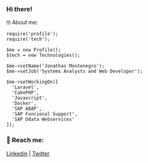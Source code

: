 ### Hi there!

🤓 About me:
```
require('profile');
require('tech');

$me = new Profile();
$tech = new Technologies();

$me->setName('Jonathas Montenegro');
$me->setJob('Systems Analysts and Web Developer');

$me->setWorkingOn([
  'Laravel',
  'CakePHP',
  'Javascript',  
  'Docker',
  'SAP ABAP',
  'SAP Funcional Support',
  'SAP Odata Webservices'
]);
```

### 🤩 Reach me: 
[Linkedin](https://www.linkedin.com/in/jonathasmontenegro/) | 
[Twitter](https://twitter.com/johnny_pita)
